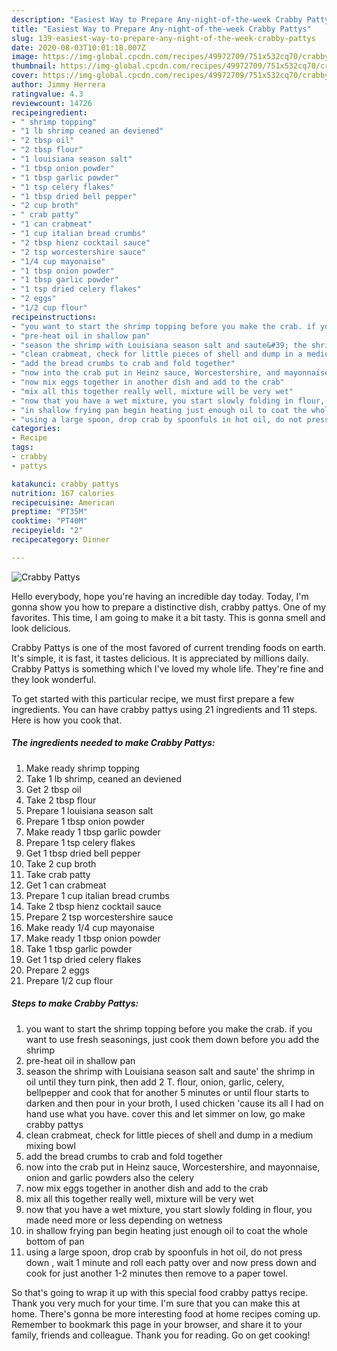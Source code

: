 ```yaml
---
description: "Easiest Way to Prepare Any-night-of-the-week Crabby Pattys"
title: "Easiest Way to Prepare Any-night-of-the-week Crabby Pattys"
slug: 139-easiest-way-to-prepare-any-night-of-the-week-crabby-pattys
date: 2020-08-03T10:01:18.007Z
image: https://img-global.cpcdn.com/recipes/49972709/751x532cq70/crabby-pattys-recipe-main-photo.jpg
thumbnail: https://img-global.cpcdn.com/recipes/49972709/751x532cq70/crabby-pattys-recipe-main-photo.jpg
cover: https://img-global.cpcdn.com/recipes/49972709/751x532cq70/crabby-pattys-recipe-main-photo.jpg
author: Jimmy Herrera
ratingvalue: 4.3
reviewcount: 14726
recipeingredient:
- " shrimp topping"
- "1 lb shrimp ceaned an deviened"
- "2 tbsp oil"
- "2 tbsp flour"
- "1 louisiana season salt"
- "1 tbsp onion powder"
- "1 tbsp garlic powder"
- "1 tsp celery flakes"
- "1 tbsp dried bell pepper"
- "2 cup broth"
- " crab patty"
- "1 can crabmeat"
- "1 cup italian bread crumbs"
- "2 tbsp hienz cocktail sauce"
- "2 tsp worcestershire sauce"
- "1/4 cup mayonaise"
- "1 tbsp onion powder"
- "1 tbsp garlic powder"
- "1 tsp dried celery flakes"
- "2 eggs"
- "1/2 cup flour"
recipeinstructions:
- "you want to start the shrimp topping before you make the crab. if you want to use fresh seasonings, just cook them down before you add the shrimp"
- "pre-heat oil in shallow pan"
- "season the shrimp with Louisiana season salt and saute&#39; the shrimp in oil until they turn pink, then add 2 T. flour, onion, garlic, celery, bellpepper and cook that for another 5 minutes or until flour starts to darken and then pour in your broth,  I used chicken &#39;cause its all I had on hand use what you have. cover this and let simmer on low, go make crabby pattys"
- "clean crabmeat, check for little pieces of shell and dump in a medium mixing bowl"
- "add the bread crumbs to crab and fold together"
- "now into the crab put in Heinz sauce, Worcestershire, and mayonnaise, onion and garlic powders also the celery"
- "now mix eggs together in another dish and add to the crab"
- "mix all this together really well, mixture will be very wet"
- "now that you have a wet mixture, you start slowly folding in flour,  you made need more or less depending on wetness"
- "in shallow frying pan begin heating just enough oil to coat the whole bottom of pan"
- "using a large spoon, drop crab by spoonfuls in hot oil, do not press down , wait 1 minute and roll each patty over and now press down and cook for just another 1-2 minutes then remove to a paper towel."
categories:
- Recipe
tags:
- crabby
- pattys

katakunci: crabby pattys 
nutrition: 167 calories
recipecuisine: American
preptime: "PT35M"
cooktime: "PT40M"
recipeyield: "2"
recipecategory: Dinner

---
```



![Crabby Pattys](https://img-global.cpcdn.com/recipes/49972709/751x532cq70/crabby-pattys-recipe-main-photo.jpg)

Hello everybody, hope you're having an incredible day today. Today, I'm gonna show you how to prepare a distinctive dish, crabby pattys. One of my favorites. This time, I am going to make it a bit tasty. This is gonna smell and look delicious.



Crabby Pattys is one of the most favored of current trending foods on earth. It's simple, it is fast, it tastes delicious. It is appreciated by millions daily. Crabby Pattys is something which I've loved my whole life. They're fine and they look wonderful.


To get started with this particular recipe, we must first prepare a few ingredients. You can have crabby pattys using 21 ingredients and 11 steps. Here is how you cook that.

<!--inarticleads1-->

##### The ingredients needed to make Crabby Pattys:

1. Make ready  shrimp topping
1. Take 1 lb shrimp, ceaned an deviened
1. Get 2 tbsp oil
1. Take 2 tbsp flour
1. Prepare 1 louisiana season salt
1. Prepare 1 tbsp onion powder
1. Make ready 1 tbsp garlic powder
1. Prepare 1 tsp celery flakes
1. Get 1 tbsp dried bell pepper
1. Take 2 cup broth
1. Take  crab patty
1. Get 1 can crabmeat
1. Prepare 1 cup italian bread crumbs
1. Take 2 tbsp hienz cocktail sauce
1. Prepare 2 tsp worcestershire sauce
1. Make ready 1/4 cup mayonaise
1. Make ready 1 tbsp onion powder
1. Take 1 tbsp garlic powder
1. Get 1 tsp dried celery flakes
1. Prepare 2 eggs
1. Prepare 1/2 cup flour




<!--inarticleads2-->

##### Steps to make Crabby Pattys:

1. you want to start the shrimp topping before you make the crab. if you want to use fresh seasonings, just cook them down before you add the shrimp
1. pre-heat oil in shallow pan
1. season the shrimp with Louisiana season salt and saute&#39; the shrimp in oil until they turn pink, then add 2 T. flour, onion, garlic, celery, bellpepper and cook that for another 5 minutes or until flour starts to darken and then pour in your broth,  I used chicken &#39;cause its all I had on hand use what you have. cover this and let simmer on low, go make crabby pattys
1. clean crabmeat, check for little pieces of shell and dump in a medium mixing bowl
1. add the bread crumbs to crab and fold together
1. now into the crab put in Heinz sauce, Worcestershire, and mayonnaise, onion and garlic powders also the celery
1. now mix eggs together in another dish and add to the crab
1. mix all this together really well, mixture will be very wet
1. now that you have a wet mixture, you start slowly folding in flour,  you made need more or less depending on wetness
1. in shallow frying pan begin heating just enough oil to coat the whole bottom of pan
1. using a large spoon, drop crab by spoonfuls in hot oil, do not press down , wait 1 minute and roll each patty over and now press down and cook for just another 1-2 minutes then remove to a paper towel.




So that's going to wrap it up with this special food crabby pattys recipe. Thank you very much for your time. I'm sure that you can make this at home. There's gonna be more interesting food at home recipes coming up. Remember to bookmark this page in your browser, and share it to your family, friends and colleague. Thank you for reading. Go on get cooking!
